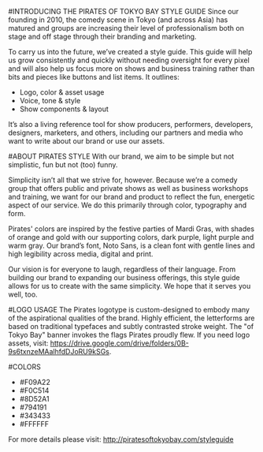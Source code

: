 #INTRODUCING THE PIRATES OF TOKYO BAY STYLE GUIDE
Since our founding in 2010, the comedy scene in Tokyo (and across Asia) has matured and groups are increasing their level of professionalism both on stage and off stage through their branding and marketing. 

To carry us into the future, we’ve created a style guide. This guide will help us grow consistently and quickly without needing oversight for every pixel and will also help us focus more on shows and business training rather than bits and pieces like buttons and list items. It outlines:

- Logo, color & asset usage
- Voice, tone & style
- Show components & layout

It’s also a living reference tool for show producers, performers, developers, designers, marketers, and others, including our partners and media who want to write about our brand or use our assets.
 
#ABOUT PIRATES STYLE
With our brand, we aim to be simple but not simplistic, fun but not (too) funny.

Simplicity isn’t all that we strive for, however. Because we’re a comedy group that offers public and private shows as well as business workshops and training, we want for our brand and product to reflect the fun, energetic aspect of our service. We do this primarily through color, typography and form.

Pirates' colors are inspired by the festive parties of Mardi Gras, with shades of orange and gold with our supporting colors, dark purple, light purple and warm gray. Our brand’s font, Noto Sans, is a clean font with gentle lines and high legibility across media, digital and print.

Our vision is for everyone to laugh, regardless of their language. From building our brand to expanding our business offerings, this style guide allows for us to create with the same simplicity. We hope that it serves you well, too.

#LOGO USAGE
The Pirates logotype is custom-designed to embody many of the aspirational qualities of the brand. Highly efficient, the letterforms are based on traditional typefaces and subtly contrasted stroke weight. The "of Tokyo Bay" banner invokes the flags Pirates proudly flew.  If you need logo assets, visit: https://drive.google.com/drive/folders/0B-9s6txnzeMAalhfdDJoRU9kSGs.

#COLORS
- #F09A22
- #F0C514
- #8D52A1
- #794191
- #343433
- #FFFFFF

For more details please visit: http://piratesoftokyobay.com/styleguide
